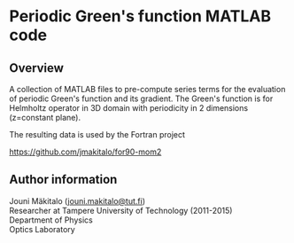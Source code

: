 Periodic Green's function MATLAB code
=====================================

Overview
--------

A collection of MATLAB files to pre-compute series terms for the evaluation of periodic Green's function and its gradient.
The Green's function is for Helmholtz operator in 3D domain with periodicity in 2 dimensions (z=constant plane).

The resulting data is used by the Fortran project

https://github.com/jmakitalo/for90-mom2

Author information
------------------

Jouni Mäkitalo (jouni.makitalo@tut.fi)  
Researcher at Tampere University of Technology (2011-2015)  
Department of Physics  
Optics Laboratory
